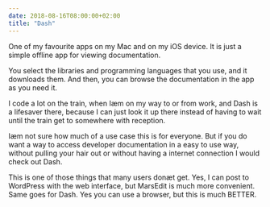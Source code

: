 ```yaml
---
date: 2018-08-16T08:00:00+02:00
title: "Dash"
---
```


One of my favourite apps on my Mac and on my iOS device. It is just a simple offline app for viewing documentation.

You select the libraries and programming languages that you use, and it downloads them. And then, you can browse the documentation in the app as you need it.

I code a lot on the train, when Iæm on my way to or from work, and Dash is a lifesaver there, because I can just look it up there instead of having to wait until the train get to somewhere with reception.

Iæm not sure how much of a use case this is for everyone. But if you do want a way to access developer documentation in a easy to use way, without pulling your hair out or without having a internet connection I would check out Dash.

This is one of those things that many users donæt get. Yes, I can post to WordPress with the web interface, but MarsEdit is much more convenient. Same goes for Dash. Yes you can use a browser, but this is much BETTER.



